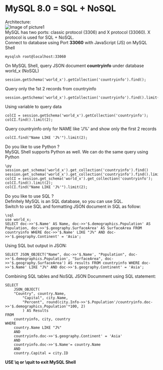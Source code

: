 # MySQL 8.0 = SQL + NoSQL
Architecture: </br>
![Image of picture1](https://github.com/tripplea-sg/Cloud_Administration_Workshop/blob/main/Lab-2/Picture3.png)
</br>
MySQL has two ports: classic protocol (3306) and X protocol (33060). X protocol is used for SQL + NoSQL. </br>
Connect to database using Port **33060** with JavaScript (JS) on MySQL Shell
```
mysqlsh root@localhost:33060
```
On MySQL Shell, query JSON document **countryinfo** under database world_x (NoSQL)
```
session.getSchema('world_x').getCollection('countryinfo').find();
```
Query only the 1st 2 records from countryinfo
```
session.getSchema('world_x').getCollection('countryinfo').find().limit(2);
```
Using variable to query data
```
colCI = session.getSchema('world_x').getCollection('countryinfo');
colCI.find().limit(2);
```
Query countryinfo only for NAME like 'J%' and show only the first 2 records
```
colCI.find("Name LIKE 'J%'").limit(2);
```
Do you like to use Python ? </br>
MySQL Shell supports Python as well. We can do the same query using Python
```
\py
session.get_schema('world_x').get_collection('countryinfo').find()
session.get_schema('world_x').get_collection('countryinfo').find().limit(2)
colCI = session.get_schema('world_x').get_collection('countryinfo');
colCI.find().limit(2);
colCI.find("Name LIKE 'J%'").limit(2);
```
Do you like to use SQL ? </br>
Definitely MySQL is an SQL database, so you can use SQL. </br>
Switch to use SQL and formatting JSON document in SQL as follow:
```
\sql
use world_x;
SELECT doc->>'$.Name' AS Name, doc->>'$.demographics.Population' AS Population, doc->>'$.geography.SurfaceArea' AS SurfaceArea FROM countryinfo WHERE doc->>'$.Name' LIKE "J%" AND doc->>'$.geography.Continent' = 'Asia';
```
Using SQL but output in JSON:
```
SELECT JSON_OBJECT("Name", doc->>'$.Name', "Population", doc->>'$.demographics.Population', "SurfaceArea", doc->>'$.geography.SurfaceArea') AS results FROM countryinfo WHERE doc->>'$.Name' LIKE "J%" AND doc->>'$.geography.Continent' = 'Asia';
```
Combining SQL tables and NoSQL JSON Documment using SQL statement:
```
SELECT
	JSON_OBJECT(
	"Country", country.Name,
        "Capital", city.Name,
        "Percent", round(city.Info->>'$.Population'/countryinfo.doc->>'$.demographics.Population'*100, 2)
        ) AS Results
FROM
	countryinfo, city, country
WHERE
	country.Name LIKE "J%"
	AND
	countryinfo.doc->>'$.geography.Continent' = 'Asia'
    AND
	countryinfo.doc->>'$.Name'= country.Name
	AND
	country.Capital = city.ID
  ```
**USE \q or \quit to exit MySQL Shell**
